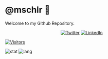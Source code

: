 # @mschlr 👋

Welcome to my Github Repository.

<p align="center">
  <a href="https://twitter.com/volatileMak"><img src="https://img.shields.io/twitter/follow/volatileMaki?label=Twitter&style=social" alt="Twitter"></a>
  <a href="https://www.linkedin.com/in/martin-schuler"><img src="https://img.shields.io/badge/LinkedIn--_.svg?style=social&logo=linkedin" alt="LinkedIn"><a>
</p>

[![Visitors](https://api.visitorbadge.io/api/visitors?path=https%3A%2F%2Fgithub.com%2Fmschlr&countColor=%23263759&style=flat-square)](https://visitorbadge.io/status?path=https%3A%2F%2Fgithub.com%2Fmschlr)

![stat](https://github-readme-stats.vercel.app/api?username=mschlr&show_icons=true&theme=github_dark&hide_title=true)
![lang](https://github-readme-stats.vercel.app/api/top-langs/?username=mschlr&layout=compact&langs_count=6&hide=css&theme=github_dark)
